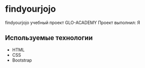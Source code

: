 # findyourjojo
findyourjojo учебный проект GLO-ACADEMY
Проект выполнил: Я

## Используемые технологии 
 - HTML
 - CSS
 - Bootstrap
